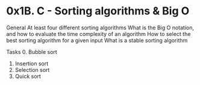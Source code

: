 # 0x1B. C - Sorting algorithms & Big O
General
At least four different sorting algorithms
What is the Big O notation, and how to evaluate the time complexity of an algorithm
How to select the best sorting algorithm for a given input
What is a stable sorting algorithm

Tasks
0. Bubble sort
1. Insertion sort
2. Selection sort
3. Quick sort
